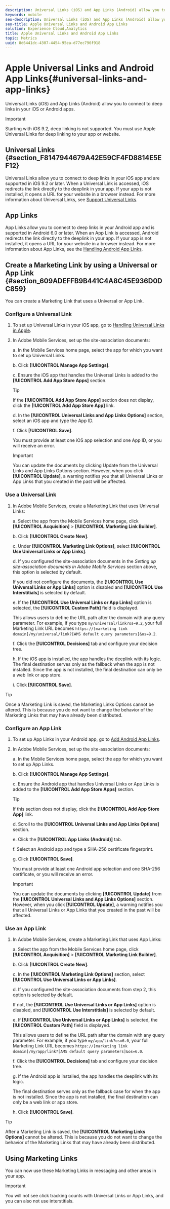 ```yaml
---
description: Universal Links (iOS) and App Links (Android) allow you to connect to deep links in your iOS or Android apps.
keywords: mobile
seo-description: Universal Links (iOS) and App Links (Android) allow you to connect to deep links in your iOS or Android apps.
seo-title: Apple Universal Links and Android App Links
solution: Experience Cloud,Analytics
title: Apple Universal Links and Android App Links
topic: Metrics
uuid: 8d6441dc-4307-4454-95ea-d77ec796f918
---
```


# Apple Universal Links and Android App Links{#universal-links-and-app-links}

Universal Links (iOS) and App Links (Android) allow you to connect to deep links in your iOS or Android apps.

>[!IMPORTANT]
>
>Starting with iOS 9.2, deep linking is not supported. You must use Apple Universal Links for deep linking to your app or website.

## Universal Links {#section_F8147944679A42E59CF4FD8814E5EF12}

Universal Links allow you to connect to deep links in your iOS app and are supported in iOS 9.2 or later. When a Universal Link is accessed, iOS redirects the link directly to the deeplink in your app. If your app is not installed, it opens a URL for your website in a browser instead. For more information about Universal Links, see [Support Universal Links](https://developer.apple.com/library/content/documentation/General/Conceptual/AppSearch/UniversalLinks.html).

## App Links

App Links allow you to connect to deep links in your Android app and is supported in Android 6.0 or later. When an App Link is accessed, Android redirects the link directly to the deeplink in your app. If your app is not installed, it opens a URL for your website in a browser instead. For more information about App Links, see the [Handling Android App Links](https://developer.android.com/training/app-links/index.html).

## Create a Marketing Link by using a Universal or App Link {#section_609ADEFFB9B441C4A8C45E936D0DC859}

You can create a Marketing Link that uses a Universal or App Link.

### Configure a Universal Link

1. To set up Universal Links in your iOS app, go to [Handling Universal Links in Apple](https://developer.apple.com/documentation/uikit/inter-process_communication/allowing_apps_and_websites_to_link_to_your_content/handling_universal_links).

2. In Adobe Mobile Services, set up the site-association documents:

    a. In the Mobile Services home page, select the app for which you want to set up Universal Links.

    b. Click **[!UICONTROL Manage App Settings]**.

    c. Ensure the iOS app that handles the Universal Links is added to the **[!UICONTROL Add App Store Apps]** section.

    >[!TIP]
    >
    >If the **[!UICONTROL Add App Store Apps]** section does not display, click the **[!UICONTROL Add App Store App]** link.

    d. In the **[!UICONTROL Universal Links and App Links Options]** section, select an iOS app and type the App ID.

    f. Click **[!UICONTROL Save]**.

    You must provide at least one iOS app selection and one App ID, or you will receive an error.

    >[!IMPORTANT]
    >
    >You can update the documents by clicking Update from the Universal Links and App Links Options section. However, when you click **[!UICONTROL Update]**, a warning notifies you that all Universal Links or App Links that you created in the past will be affected.

### Use a Universal Link

1. In Adobe Mobile Services, create a Marketing Link that uses Universal Links:

    a. Select the app from the Mobile Services home page, click **[!UICONTROL Acquisition]** > **[!UICONTROL Marketing Link Builder]**.

    b. Click **[!UICONTROL Create New]**.

    c. Under **[!UICONTROL Marketing Link Options]**, select **[!UICONTROL Use Universal Links or App Links]**.

    d. If you configured the site-association documents in the *Setting up site-association documents in Adobe Mobile Services* section above, this option is selected by default. 

    If you did not configure the documents, the **[!UICONTROL Use Universal Links or App Links]** option is disabled and **[!UICONTROL Use Interstitials]** is selected by default.

    e. If the **[!UICONTROL Use Universal Links or App Links]** option is selected, the **[!UICONTROL Custom Path]** field is displayed. 

      This allows users to define the URL path after the domain with any query parameter. For example, if you type `my/universal/link?os=9.2`, your full Marketing Link URL becomes `https://[marketing link domain]/my/universal/link?[AMS default query parameters]&os=9.2`.

    f. Click the **[!UICONTROL Decisions]** tab and configure your decision tree.

    h. If the iOS app is installed, the app handles the deeplink with its logic. The final destination serves only as the fallback when the app is not installed. Since the app is not installed, the final destination can only be a web link or app store.

    i. Click **[!UICONTROL Save]**.

>[!TIP]
>
>Once a Marketing Link is saved, the Marketing Links Options cannot be altered. This is because you do not want to change the behavior of the Marketing Links that may have already been distributed.


### Configure an App Link

1. To set up App Links in your Android app, go to [Add Android App Links](https://developer.android.com/studio/write/app-link-indexing).

1. In Adobe Mobile Services, set up the site-association documents:

    a. In the Mobile Services home page, select the app for which you want to set up App Links.

    b. Click **[!UICONTROL Manage App Settings]**.

    c. Ensure the Android app that handles Universal Links or App Links is added to the **[!UICONTROL Add App Store Apps]** section.

    >[!TIP]
    >
    >If this section does not display, click the **[!UICONTROL Add App Store App]** link.

    d. Scroll to the **[!UICONTROL Universal Links and App Links Options]** section.

    e. Click the **[!UICONTROL App Links (Android)]** tab.

    f. Select an Android app and type a SHA-256 certificate fingerprint.

    g. Click **[!UICONTROL Save]**.
    
      You must provide at least one Android app selection and one SHA-256 certificate, or you will receive an error.

    >[!IMPORTANT]
    >
    >You can update the documents by clicking **[!UICONTROL Update]** from the **[!UICONTROL Universal Links and App Links Options]** section. However, when you click **[!UICONTROL Update]**, a warning notifies you that all Universal Links or App Links that you created in the past will be affected.

### Use an App Link

1. In Adobe Mobile Services, create a Marketing Link that uses App Links:

    a. Select the app from the Mobile Services home page, click **[!UICONTROL Acquisition]** > **[!UICONTROL Marketing Link Builder]**.

    b. Click **[!UICONTROL Create New]**.

    c. In the **[!UICONTROL Marketing Link Options]** section, select **[!UICONTROL Use Universal Links or App Links]**.

    d. If you configured the site-association documents from step 2, this option is selected by default. 

      If not, the **[!UICONTROL Use Universal Links or App Links]** option is disabled, and **[!UICONTROL Use Interstitials]** is selected by default.

    e. If **[!UICONTROL Use Universal Links or App Links]** is selected, the **[!UICONTROL Custom Path]** field is displayed. 

      This allows users to define the URL path after the domain with any query parameter. For example, if you type `my/app/link?os=6.0`, your full Marketing Link URL becomes `https://[marketing link domain]/my/app/link?[AMS default query parameters]&os=6.0`.

    f. Click the **[!UICONTROL Decisions]** tab and configure your decision tree.

    g. If the Android app is installed, the app handles the deeplink with its logic. 

      The final destination serves only as the fallback case for when the app is not installed. Since the app is not installed, the final destination can only be a web link or app store.

    h.  Click **[!UICONTROL Save]**.

>[!TIP]
>
>After a Marketing Link is saved, the **[!UICONTROL Marketing Links Options]** cannot be altered. This is because you do not want to change the behavior of the Marketing Links that may have already been distributed.

## Using Marketing Links

You can now use these Marketing Links in messaging and other areas in your app.

>[!IMPORTANT]
>
>You will not see click tracking counts with Universal Links or App Links, and you can also not use interstitials. 

